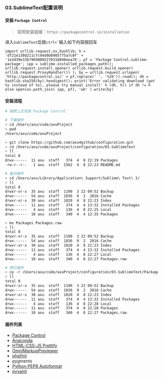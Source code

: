 ### 03.SublimeText配置说明

#### 安装 `Package Control`

> 官网安装链接：`https://packagecontrol.io/installation`

进入`SublimeText`后按``` ctrl+` ```输入如下内容按回车

```
import urllib.request,os,hashlib; h = 'df21e130d211cfc94d9b0905775a7c0f' + '1e3d39e33b79698005270310898eea76'; pf = 'Package Control.sublime-package'; ipp = sublime.installed_packages_path(); urllib.request.install_opener( urllib.request.build_opener( urllib.request.ProxyHandler()) ); by = urllib.request.urlopen( 'http://packagecontrol.io/' + pf.replace(' ', '%20')).read(); dh = hashlib.sha256(by).hexdigest(); print('Error validating download (got %s instead of %s), please try manual install' % (dh, h)) if dh != h else open(os.path.join( ipp, pf), 'wb' ).write(by)
```

#### 安装流程

```bash
# 按照上文安装`Package Control`

# 下载插件
> cd /Users/axu/code/axuProject
> pwd
/Users/axu/code/axuProject

> git clone https://github.com/axu4github/configuration.git
> cd /Users/axu/code/axuProject/configuration/03.SublimeText
> ll
total 8
drwx------  11 axu  staff   374  4  8 22:19 Packages
-rw-r--r--   1 axu  staff  1562  4  8 22:23 README.md

# 备份插件
> cd /Users/axu/Library/Application\ Support/Sublime\ Text\ 3/
> ll
total 0
drwxr-xr-x  35 axu  staff  1190  3 22 09:52 Backup
drwx------  54 axu  staff  1836  9  2  2016 Cache
drwxr-xr-x  30 axu  staff  1020  4  8 22:23 Index
drwx------  11 axu  staff   374  4  4 13:32 Installed Packages
drwx------   4 axu  staff   136  4  8 22:25 Local
drwx------  10 axu  staff   340  4  4 12:35 Packages

> mv Packages Packages.raw
> ll
total 0
drwxr-xr-x  35 axu  staff  1190  3 22 09:52 Backup
drwx------  54 axu  staff  1836  9  2  2016 Cache
drwxr-xr-x  30 axu  staff  1020  4  8 22:23 Index
drwx------  11 axu  staff   374  4  4 13:32 Installed Packages
drwx------   4 axu  staff   136  4  8 22:27 Local
drwx------  10 axu  staff   340  4  8 22:27 Packages.raw

# 拷贝插件
> cp -r /Users/axu/code/axuProject/configuration/03.SublimeText/Packages ./
> ll
total 0
drwxr-xr-x  35 axu  staff  1190  3 22 09:52 Backup
drwx------  54 axu  staff  1836  9  2  2016 Cache
drwxr-xr-x  30 axu  staff  1020  4  8 22:23 Index
drwx------  11 axu  staff   374  4  4 13:32 Installed Packages
drwx------   4 axu  staff   136  4  8 22:28 Local
drwx------  11 axu  staff   374  4  8 22:28 Packages
drwx------  10 axu  staff   340  4  8 22:27 Packages.raw
```

#### 插件列表

- [Package Control](https://packagecontrol.io/)
- [Anaconda](https://packagecontrol.io/packages/Anaconda)
- [HTML-CSS-JS Prettify](https://packagecontrol.io/packages/HTML-CSS-JS%20Prettify)
- [OmniMarkupPreviewer](https://packagecontrol.io/packages/OmniMarkupPreviewer)
- [phpfmt](https://packagecontrol.io/packages/phpfmt)
- pygments
- [Python PEP8 Autoformat](https://packagecontrol.io/packages/Python%20PEP8%20Autoformat)
- [pyyaml](https://packagecontrol.io/packages/SublimeLinter-pyyaml)
